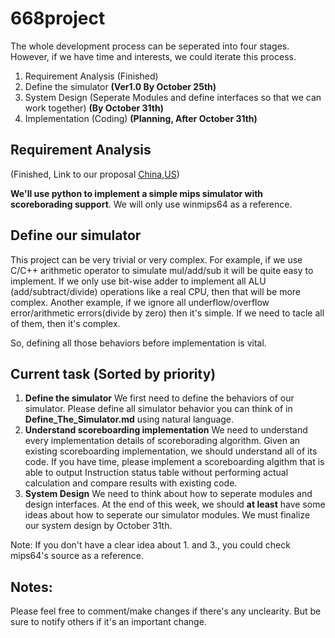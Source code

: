 # 668project

The whole development process can be seperated into four stages. However, if we have time and interests, we could iterate this process.

1. Requirement Analysis (Finished)
2. Define the simulator **(Ver1.0 By October 25th)**
3. System Design (Seperate Modules and define interfaces so that we can work together) **(By October 31th)**
4. Implementation (Coding) **(Planning, After October 31th)**

## Requirement Analysis

(Finished, Link to our proposal [China](https://drive.xtno1.top/s/xS5kc3kJNLY5DZF),[US](https://drive.xttech.tech/s/xS5kc3kJNLY5DZF))

**We'll use python to implement a simple mips simulator with scoreborading support**. We will only use winmips64 as a reference.

## Define our simulator

This project can be very trivial or very complex. For example, if we use C/C++ arithmetic operator to simulate mul/add/sub it will be quite easy to implement. If we only use bit-wise adder to implement all ALU (add/subtract/divide) operations like a real CPU, then that will be more complex. Another example, if we ignore all underflow/overflow error/arithmetic errors(divide by zero) then it's simple. If we need to tacle all of them, then it's complex. 

So, defining all those behaviors before implementation is vital.

## Current task (Sorted by priority)
1. **Define the simulator** We first need to define the behaviors of our simulator. Please define all simulator behavior you can think of in **Define_The_Simulator.md** using natural language.
2. **Understand scoreboarding implementation** We need to understand every implementation details of scoreborading algorithm. Given an existing scoreboarding implementation, we should understand all of its code. If you have time, please implement a scoreboarding algithm that is able to output Instruction status table without performing actual calculation and compare results with existing code.
3. **System Design** We need to think about how to seperate modules and design interfaces. At the end of this week, we should **at least** have some ideas about how to seperate our simulator modules. We must finalize our system design by October 31th. 

Note: If you don't have a clear idea about 1. and 3., you could check mips64's source as a reference.

## Notes:

Please feel free to comment/make changes if there's any unclearity. But be sure to notify others if it's an important change.
